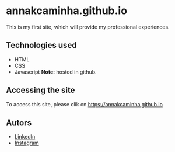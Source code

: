 # annakcaminha.github.io
This is my first site, which will provide my professional experiences.

## Technologies used
- HTML
- CSS
- Javascript
**Note:** hosted in github.

## Accessing the site
To access this site, please clik on <https://annakcaminha.github.io>

## Autors
- [LinkedIn](https://linkedin.com/in/annakcaminha)
- <a href="https://instagram.com/annakcaminha" a> Instagram
